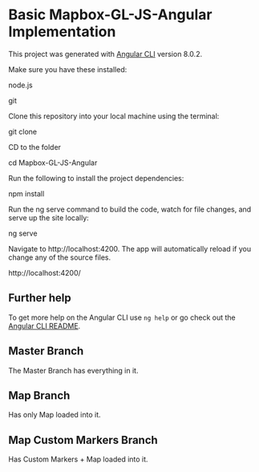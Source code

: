 # Basic Mapbox-GL-JS-Angular Implementation

This project was generated with [Angular CLI](https://github.com/angular/angular-cli) version 8.0.2.

Make sure you have these installed:

node.js

git

Clone this repository into your local machine using the terminal:

git clone 

CD to the folder

cd Mapbox-GL-JS-Angular

Run the following to install the project dependencies:

npm install

Run the ng serve command to build the code, watch for file changes, and serve up the site locally:

ng serve

Navigate to http://localhost:4200. The app will automatically reload if you change any of the source files.

http://localhost:4200/

## Further help

To get more help on the Angular CLI use `ng help` or go check out the [Angular CLI README](https://github.com/angular/angular-cli/blob/master/README.md).

## Master Branch

The Master Branch has everything in it.

## Map Branch 

Has only Map loaded into it.

## Map Custom Markers Branch 

Has Custom Markers + Map loaded into it.
